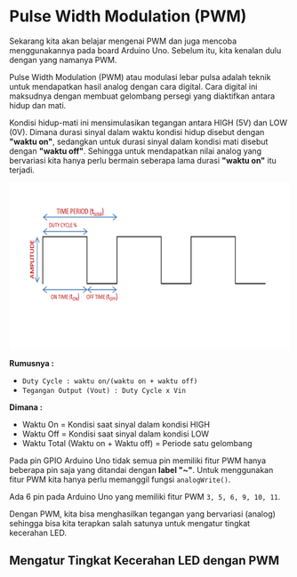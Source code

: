 # Pulse Width Modulation (PWM)

Sekarang kita akan belajar mengenai PWM dan juga mencoba menggunakannya pada board Arduino Uno. Sebelum itu, kita kenalan dulu dengan yang namanya PWM.

Pulse Width Modulation (PWM) atau modulasi lebar pulsa adalah teknik untuk mendapatkan hasil analog dengan cara digital. Cara digital ini maksudnya dengan membuat gelombang persegi yang diaktifkan antara hidup dan mati.

Kondisi hidup-mati ini mensimulasikan tegangan antara HIGH (5V) dan LOW (0V). Dimana durasi sinyal dalam waktu kondisi hidup disebut dengan **"waktu on"**, sedangkan untuk durasi sinyal dalam kondisi mati disebut dengan **"waktu off"**. Sehingga untuk mendapatkan nilai analog yang bervariasi kita hanya perlu bermain seberapa lama durasi **"waktu on"** itu terjadi.

<p align="center">
<img src="/Gambar/pulse-width-modulation.png" height="300">
</p>

**Rumusnya :**
* ```Duty Cycle : waktu on/(waktu on + waktu off)```
* ```Tegangan Output (Vout) : Duty Cycle x Vin```

**Dimana :**
* Waktu On = Kondisi saat sinyal dalam kondisi HIGH
* Waktu Off = Kondisi saat sinyal dalam kondisi LOW
* Waktu Total (Waktu on + Waktu off) = Periode satu gelombang

Pada pin GPIO Arduino Uno tidak semua pin memiliki fitur PWM hanya beberapa pin saja yang ditandai dengan **label "~"**. Untuk menggunakan fitur PWM kita hanya perlu memanggil fungsi ```analogWrite()```.

Ada 6 pin pada Arduino Uno yang memiliki fitur PWM ```3, 5, 6, 9, 10, 11```.

Dengan PWM, kita bisa menghasilkan tegangan yang bervariasi (analog) sehingga bisa kita terapkan salah satunya untuk mengatur tingkat kecerahan LED.

## Mengatur Tingkat Kecerahan LED dengan PWM

